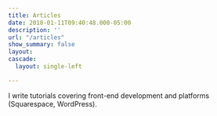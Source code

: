```yaml
---
title: Articles
date: 2018-01-11T09:40:48.000-05:00
description: ''
url: "/articles"
show_summary: false
layout: 
cascade:
  layout: single-left

---
```

I write tutorials covering front-end development and platforms (Squarespace, WordPress).